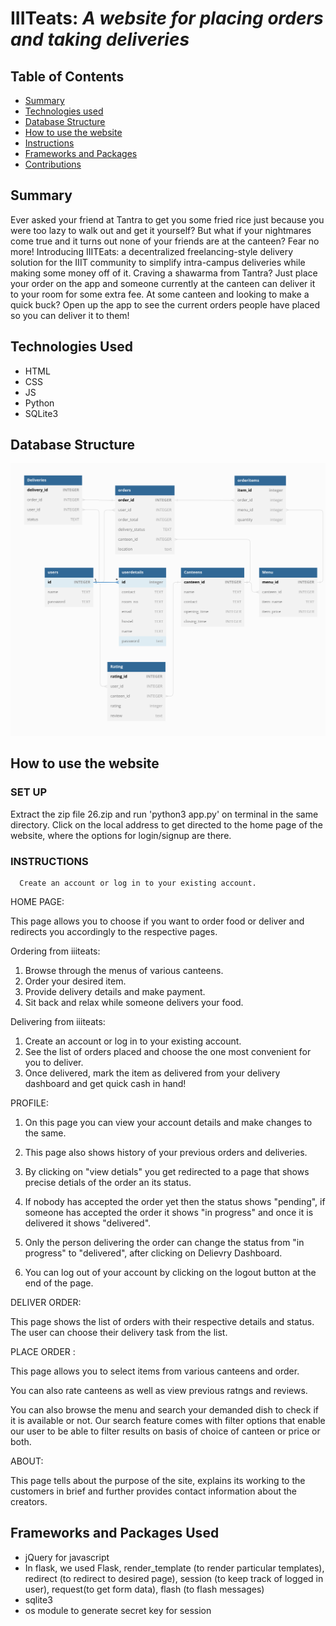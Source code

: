 
# IIITeats: _A website for placing orders and taking deliveries_

## Table of Contents

- [Summary](#Summary)
- [Technologies used](#technologies-used)
- [Database Structure](#database-structure)
- [How to use the website](#How-to-use-the-website)
- [Instructions](#instructions)
- [Frameworks and Packages](#frameworks-and-packages)
- [Contributions](#contributions)

## Summary

Ever asked your friend at Tantra to get you some fried rice just because you were too lazy to walk out and get it yourself? But what if your nightmares come true and it turns out none of your friends are at the canteen? Fear no more! Introducing IIITEats: a decentralized freelancing-style delivery solution for the IIIT community to simplify intra-campus deliveries while making some money off of it. Craving a shawarma from Tantra? Just place your order on the app and someone currently at the canteen can deliver it to your room for some extra fee. At some canteen and looking to make a quick buck? Open up the app to see the current orders people have placed so you can deliver it to them!

## Technologies Used

- HTML
- CSS
- JS
- Python
- SQLite3

## Database Structure

![Screenshot](screenshot.png)

## How to use the website

### SET UP

Extract the zip file 26.zip and run 'python3 app.py' on terminal in the same directory. Click on the local address to get directed to the home page of the website, where the options for login/signup are there.

### INSTRUCTIONS

      Create an account or log in to your existing account.

HOME PAGE:

This page allows you to choose if you want to order food or deliver and redirects you accordingly to the respective pages.

Ordering from iiiteats:

1. Browse through the menus of various canteens.
2. Order your desired item.
3. Provide delivery details and make payment.
4. Sit back and relax while someone delivers your food.

Delivering from iiiteats:

1. Create an account or log in to your existing account.
2. See the list of orders placed and choose the one most convenient for you to deliver.
3. Once delivered, mark the item as delivered from your delivery dashboard and get quick cash in hand!

PROFILE:

1. On this page you can view your account details and make changes to the same.

2. This page also shows history of your previous orders and deliveries.

3. By clicking on "view detials" you get redirected to a page that shows precise detials of the order an its status.

4. If nobody has accepted the order yet then the status shows "pending", if someone has accepted the order it shows "in progress" and once it is delivered it shows "delivered".
5. Only the person delivering the order can change the status from "in progress" to "delivered", after clicking on Delievry Dashboard.
6. You can log out of your account by clicking on the logout button at the end of the page.

DELIVER ORDER:

This page shows the list of orders with their respective details and status. The user can choose their delivery task from the list.

PLACE ORDER :

This page allows you to select items from various canteens and order.

You can also rate canteens as well as view previous ratngs and reviews.

You can also browse the menu and search your demanded dish to check if it is available or not. Our search feature comes with filter options that enable our user to be able to filter results on basis of choice of canteen or price or both.

ABOUT:

This page tells about the purpose of the site, explains its working to the customers in brief and further provides contact information about the creators.

## Frameworks and Packages Used

- jQuery for javascript
- In flask, we used Flask, render_template (to render particular templates), redirect (to redirect to desired page), session (to keep track of logged in user), request(to get form data), flash (to flash messages)
- sqlite3
- os module to generate secret key for session
